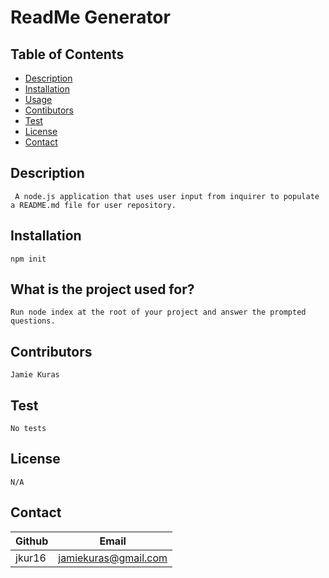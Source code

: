 # ReadMe Generator

  ## Table of Contents

  * [Description](#Descrption)
  * [Installation](Installation)
  * [Usage](#Usage)
  * [Contibutors](#Contributors)
  * [Test](#Test)
  * [License](#License)
  * [Contact](#Contact)
  
  ## Description 
     A node.js application that uses user input from inquirer to populate a README.md file for user repository.
  
  ## Installation 
    npm init

  ## What is the project used for? 
    Run node index at the root of your project and answer the prompted questions.

  ## Contributors 
    Jamie Kuras

  ## Test
    No tests

  ## License
    N/A 

  ## Contact 
  Github | Email 
  --- | ---
  jkur16 | jamiekuras@gmail.com